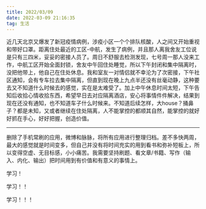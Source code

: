 ```yaml
---
title: 2022/03/09
date: 2022-03-09 21:16:35
tag: 生活
---
```


近几天北京又爆发了新冠疫情病例，涉疫小区一个个排队核酸，人之间又开始重视和带好口罩。距离住处最近的工区-中航，发生了病例，并且那人离我舍友工位说是只有三四米，妥妥的密接人员了。周日不舒服去检测发现，七号周一那人没来工作，中航工区开始全面封锁，舍友中午回住处睡觉，所以下午封闭和集中隔离时，没把他带上，他自己在住处休息。我和室友一对情侣就不幸沦为了次密接，下午社区通知，会有专车拉去集中隔离，但直到现在晚上九点半还没有丝毫动静，这种要去又不知道什么时候去的感觉，实在是太难受了。加上中午休息时间太短，下午告知后收拾心情收拾东西，希望早日去对应隔离酒店，安心将事情件件解决，结果到现在还没有通知，也不知道车子什么时候来。不知道后续怎样，大house？捅鼻子？都是未知，又或者继续在住处隔离，人不能掌控的都顺其自然，能掌控的就好好抓在手心，好好把握，创造价值。

---

删除了手机常刷的应用，微博和脉脉，将所有应用进行整理归档。差不多快两周，最大的感觉就是时间变多，但自己并没有将时间充实的用到看书和弥补短板上，所以变得空虚、无目标感，小小痛苦。我需要坚持刷题、看文章/书籍、写作（输入、内化、输出）把时间用到有价值和有意义的事情上。

学习！

学习！！

学习！！！
